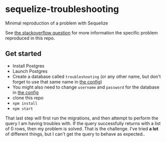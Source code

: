 # sequelize-troubleshooting
Minimal reproduction of a problem with Sequelize

See [the stackoverflow question](https://stackoverflow.com/questions/47064573/why-does-sequelize-think-my-models-are-not-associated/47078209) for more information the specific problem reproduced in this repo.

## Get started

- Install Postgres
- Launch Postgres
- Create a database called `troubleshooting` (or any other name, but don't forget to use that same name in [the config](sequelize/config.js))
- You might also need to change `username` and `password` for the database in [the config](sequelize/config.js)
- clone this repo
- `npm install`
- `npm start`

That last step will first run the migrations, and then attempt to perform the query I am having troubles with. If the query successfully returns with a list of 0 rows, then my problem is solved. That is the challenge. I've tried **a lot** of different things, but I can't get the query to behave as expected..
